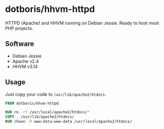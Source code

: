 dotboris/hhvm-httpd
===================

HTTPD (Apache) and HHVM running on Debian Jessie. Ready to host most PHP
projects.

Software
--------

- Debian Jessie
- Apache v2.4
- HHVM v3.14

Usage
-----

Just copy your code to `/usr/lib/apache2/htdocs`.

```dockerfile
FROM dotboris/hhvm-httpd

RUN rm -rf /usr/local/apache2/htdocs/*
COPY . /usr/lib/apache2/htdocs/
RUN chown -R www-data:www-data /usr/local/apache2/htdocs/
```
